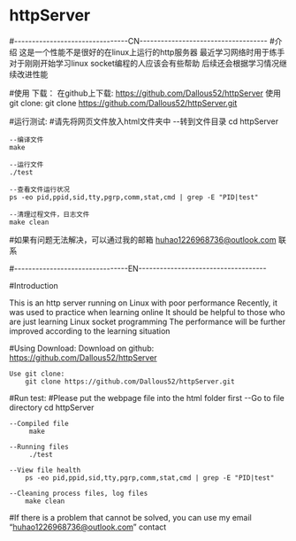 # httpServer
#--------------------------------CN------------------------------------
#介绍
这是一个性能不是很好的在linux上运行的http服务器
最近学习网络时用于练手
对于刚刚开始学习linux socket编程的人应该会有些帮助
后续还会根据学习情况继续改进性能

#使用
下载：
    在github上下载:
        https://github.com/Dallous52/httpServer
    使用git clone:
        git clone https://github.com/Dallous52/httpServer.git
 
#运行测试:
  #请先将网页文件放入html文件夹中
    --转到文件目录
    cd httpServer
    
    --编译文件
    make
    
    --运行文件
    ./test
    
    --查看文件运行状况
    ps -eo pid,ppid,sid,tty,pgrp,comm,stat,cmd | grep -E "PID|test"
    
    --清理过程文件，日志文件
    make clean

#如果有问题无法解决，可以通过我的邮箱 huhao1226968736@outlook.com 联系

#--------------------------------EN------------------------------------

#Introduction

This is an http server running on Linux with poor performance
Recently, it was used to practice when learning online
It should be helpful to those who are just learning Linux socket programming
The performance will be further improved according to the learning situation

#Using
Download:
    Download on github:
        https://github.com/Dallous52/httpServer

    Use git clone:
        git clone https://github.com/Dallous52/httpServer.git


#Run test:
     #Please put the webpage file into the html folder first
    --Go to file directory
         cd httpServer

    --Compiled file
         make

    --Running files
         ./test

    --View file health
        ps -eo pid,ppid,sid,tty,pgrp,comm,stat,cmd | grep -E "PID|test"

    --Cleaning process files, log files
        make clean


#If there is a problem that cannot be solved, you can use my email “huhao1226968736@outlook.com” contact
